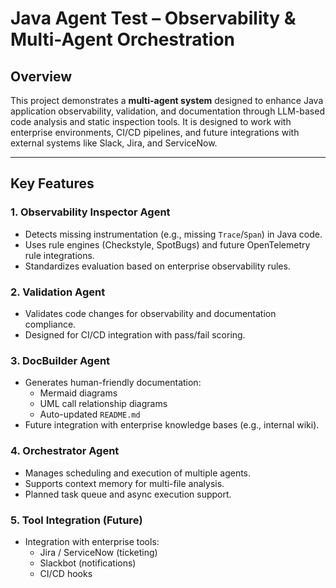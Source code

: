 # Java Agent Test – Observability & Multi-Agent Orchestration

## Overview
This project demonstrates a **multi-agent system** designed to enhance Java application observability, validation, and documentation through LLM-based code analysis and static inspection tools. It is designed to work with enterprise environments, CI/CD pipelines, and future integrations with external systems like Slack, Jira, and ServiceNow.

---

## Key Features

### 1. Observability Inspector Agent
- Detects missing instrumentation (e.g., missing `Trace`/`Span`) in Java code.
- Uses rule engines (Checkstyle, SpotBugs) and future OpenTelemetry rule integrations.
- Standardizes evaluation based on enterprise observability rules.

### 2. Validation Agent
- Validates code changes for observability and documentation compliance.
- Designed for CI/CD integration with pass/fail scoring.

### 3. DocBuilder Agent
- Generates human-friendly documentation:
  - Mermaid diagrams
  - UML call relationship diagrams
  - Auto-updated `README.md`
- Future integration with enterprise knowledge bases (e.g., internal wiki).

### 4. Orchestrator Agent
- Manages scheduling and execution of multiple agents.
- Supports context memory for multi-file analysis.
- Planned task queue and async execution support.

### 5. Tool Integration (Future)
- Integration with enterprise tools:
  - Jira / ServiceNow (ticketing)
  - Slackbot (notifications)
  - CI/CD hooks
